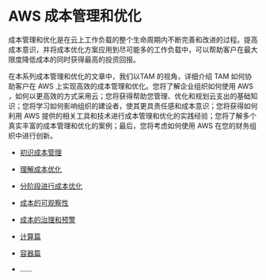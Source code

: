 # AWS 成本管理和优化

成本管理和优化是在云上工作负载的整个生命周期内不断完善和改进的过程。提高成本意识，并将成本优化方案应用到尽可能多的工作负载中，可以帮助客户在最大限度降低成本的同时获得最高的投资回报。

在本系列成本管理和优化的文章中，我们以TAM 的视角，详细介绍 TAM 如何协助客户在 AWS 上实现高效的成本管理和优化。您将了解企业组织如何使用 AWS ，如何以更高效的方式采用云；您将获得帮助您管理、优化和规划云支出的基础知识；您将学习如何影响组织的建设者，使其更具责任感和成本意识；您将获得如何利用 AWS 提供的相关工具和技术进行成本管理和优化的实践经验；您将了解多个真实丰富的成本管理和优化的案例；最后，您将考虑如何使用 AWS 在您的财务组织中进行创新。

- [初识成本管理](docs/01%20初识成本管理.md)

- [理解成本优化](docs/02%20理解成本优化.md)

- [分阶段进行成本优化](03%20分阶段进行成本优化.md)

- [成本的可观察性](04%20成本的可观察性.md)

- [成本的治理和预警](05%20成本的治理和预警.md)

- [计算篇](06%20计算篇.md)

- [容器篇](07%20容器篇.md)

- ......
